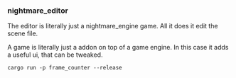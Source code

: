 ### nightmare_editor
The editor is literally just a nightmare_engine game. All it does it edit the scene file.

A game is literally just a addon on top of a game engine. In this case it adds a useful ui, that can be tweaked.

``cargo run -p frame_counter --release``